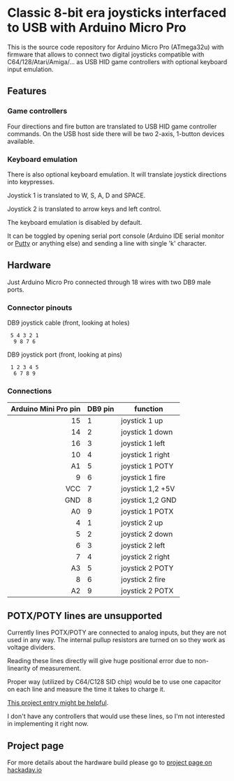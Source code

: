Classic 8-bit era joysticks interfaced to USB with Arduino Micro Pro
====================================================================

This is the source code repository for Arduino Micro Pro (ATmega32u)
with firmware that allows to connect two digital joysticks compatible with C64/128/Atari/Amiga/...
as USB HID game controllers with optional keyboard input emulation.

Features
--------

### Game controllers

Four directions and fire button are translated to USB HID game controller commands.
On the USB host side there will be two 2-axis, 1-button devices available.

### Keyboard emulation

There is also optional keyboard emulation. It will translate joystick directions into keypresses.

Joystick 1 is translated to W, S, A, D and SPACE.

Joystick 2 is translated to arrow keys and left control.

The keyboard emulation is disabled by default.

It can be toggled by opening serial port console (Arduino IDE serial monitor or [Putty](http://www.chiark.greenend.org.uk/~sgtatham/putty/download.html) or anything else)
and sending a line with single 'k' character.

Hardware
--------

Just Arduino Micro Pro connected through 18 wires with two DB9 male ports.

### Connector pinouts

DB9 joystick cable (front, looking at holes)
````
 5 4 3 2 1
  9 8 7 6
````

DB9 joystick port (front, looking at pins)
````
 1 2 3 4 5
  6 7 8 9
````

### Connections

| Arduino Mini Pro pin | DB9 pin | function |
|---------------------:|---------|----------|
| 15 | 1 | joystick 1 up |
| 14 | 2 | joystick 1 down |
| 16 | 3 | joystick 1 left |
| 10 | 4 | joystick 1 right |
| A1 | 5 | joystick 1 POTY |
| 9  | 6 | joystick 1 fire |
| VCC | 7 | joystick 1,2 +5V |
| GND | 8 | joystick 1,2 GND |
| A0 | 9 | joystick 1 POTX |
| 4 | 1 | joystick 2 up |
| 5 | 2 | joystick 2 down |
| 6 | 3 | joystick 2 left |
| 7 | 4 | joystick 2 right |
| A3 | 5 | joystick 2 POTY |
| 8 | 6 | joystick 2 fire |
| A2 | 9 | joystick 2 POTX |


POTX/POTY lines are unsupported
-------------------------------

Currently lines POTX/POTY are connected to analog inputs, but they are not used in any way.
The internal pullup resistors are turned on so they work as voltage dividers.

Reading these lines directly will give huge positional error due to non-linearity of measurement.

Proper way (utilized by C64/C128 SID chip) would be to use one capacitor on each line and measure the time it takes to charge it.

[This project entry might be helpful](https://hackaday.io/project/7941-avercade/log/26877-rewiring-for-dual-atari-controller).

I don't have any controllers that would use these lines, so I'm not interested in implementing it right now.

Project page
------------

For more details about the hardware build please go to [project page on hackaday.io](https://hackaday.io/)

